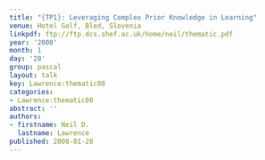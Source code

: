 ```yaml
---
title: "{TP1}: Leveraging Complex Prior Knowledge in Learning"
venue: Hotel Golf, Bled, Slovenia
linkpdf: ftp://ftp.dcs.shef.ac.uk/home/neil/thematic.pdf
year: '2008'
month: 1
day: '28'
group: pascal
layout: talk
key: Lawrence:thematic08
categories:
- Lawrence:thematic08
abstract: ''
authors:
- firstname: Neil D.
  lastname: Lawrence
published: 2008-01-28
---
```

